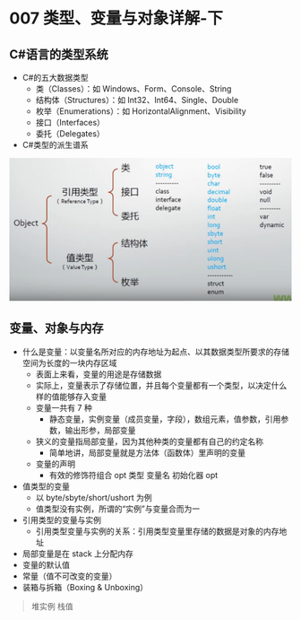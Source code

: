 # 007 类型、变量与对象详解-下

## C#语言的类型系统

- C#的五大数据类型
  - 类（Classes）：如 Windows、Form、Console、String
  - 结构体（Structures）：如 Int32、Int64、Single、Double
  - 枚举（Enumerations）：如 HorizontalAlignment、Visibility
  - 接口（Interfaces）
  - 委托（Delegates）
- C#类型的派生谱系

![派生谱系](./img/7.1.png)

## 变量、对象与内存

- 什么是变量：以变量名所对应的内存地址为起点、以其数据类型所要求的存储空间为长度的一块内存区域
  - 表面上来看，变量的用途是存储数据
  - 实际上，变量表示了存储位置，并且每个变量都有一个类型，以决定什么样的值能够存入变量
  - 变量一共有 7 种
    - 静态变量，实例变量（成员变量，字段），数组元素，值参数，引用参数，输出形参，局部变量
  - 狭义的变量指局部变量，因为其他种类的变量都有自己的约定名称
    - 简单地讲，局部变量就是方法体（函数体）里声明的变量
  - 变量的声明
    - 有效的修饰符组合 opt 类型 变量名 初始化器 opt
- 值类型的变量
  - 以 byte/sbyte/short/ushort 为例
  - 值类型没有实例，所谓的“实例”与变量合而为一
- 引用类型的变量与实例
  - 引用类型变量与实例的关系：引用类型变量里存储的数据是对象的内存地址
- 局部变量是在 stack 上分配内存
- 变量的默认值
- 常量（值不可改变的变量）
- 装箱与拆箱（Boxing & Unboxing）

> 堆实例 栈值
